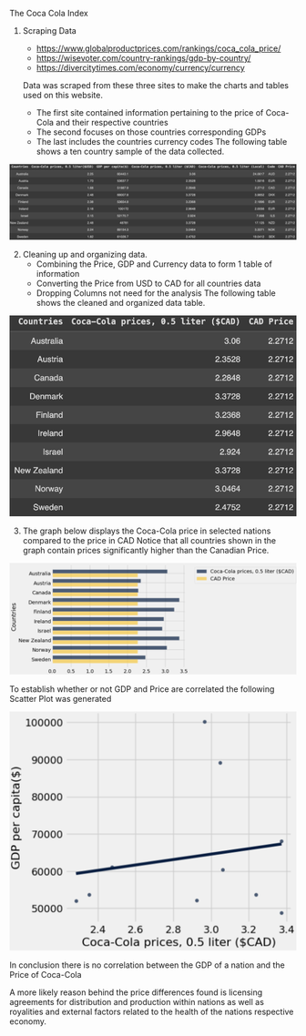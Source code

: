 The Coca Cola Index

1. Scraping Data
   - https://www.globalproductprices.com/rankings/coca_cola_price/
   - https://wisevoter.com/country-rankings/gdp-by-country/
   - https://divercitytimes.com/economy/currency/currency
     
   Data was scraped from these three sites to make the charts and tables used on this website.
   - The first site contained information pertaining to the price of Coca-Cola and their respective countries
   - The second focuses on those countries corresponding GDPs
   - The last includes the countries currency codes
   The following table shows a ten country sample of the data collected.

![Complete Table](FullTable.png "Complete Data Table")

2. Cleaning up and organizing data.
   - Combining the Price, GDP and Currency data to form 1 table of information
   - Converting the Price from USD to CAD for all countries data
   - Dropping Columns not need for the analysis
   The following table shows the cleaned and organized data table.
  
![Cleaned Table](CleanTable.png "Cleaned Data Table")
  
3. The graph below displays the Coca-Cola price in selected nations compared to the price in CAD
   Notice that all countries shown in the graph contain prices significantly higher than the Canadian Price.

![CAD Prices](CocaPrice.png "CAD Prices")

To establish whether or not GDP and Price are correlated the following Scatter Plot was generated

![GDP per Capita versus Price](GDPrice.png "Correlation between GDP per Capita and Price")

In conclusion there is no correlation between the GDP of a nation and the Price of Coca-Cola

A more likely reason behind the price differences found is licensing agreements for distribution and production within nations as well as royalities and external factors related to the health of the nations respective economy.
